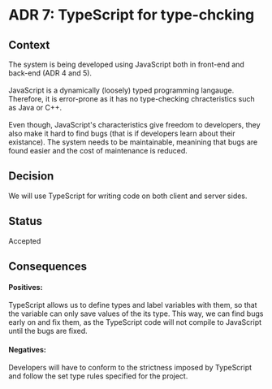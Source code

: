 # ADR 7: TypeScript for type-chcking
## Context
The system is being developed using JavaScript both in front-end and back-end (ADR 4 and 5).
</br>
</br>
JavaScript is a dynamically (loosely) typed programming langauge. Therefore, it is error-prone as it has no type-checking chracteristics such as Java or C++. 
</br>
</br>
Even though, JavaScript's characteristics give freedom to developers, they also make it hard to find bugs (that is if developers learn about their existance). The system needs to be maintainable, meanining that bugs are found easier and the cost of maintenance is reduced.
</br>
## Decision
We will use TypeScript for writing code on both client and server sides.
</br>
## Status
Accepted
</br>
## Consequences
#### Positives:
TypeScript allows us to define types and label variables with them, so that the variable can only save values of the its type. This way, we can find bugs early on and fix them, as the TypeScript code will not compile to JavaScript until the bugs are fixed.
</br>
#### Negatives:
Developers will have to conform to the strictness imposed by TypeScript and follow the set type rules specified for the project.